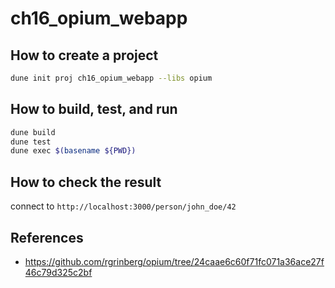 # ch16_opium_webapp

## How to create a project

```sh
dune init proj ch16_opium_webapp --libs opium
```


## How to build, test, and run

```sh
dune build
dune test
dune exec $(basename ${PWD})
```

## How to check the result

connect to `http://localhost:3000/person/john_doe/42`


## References

- <https://github.com/rgrinberg/opium/tree/24caae6c60f71fc071a36ace27f46c79d325c2bf>

